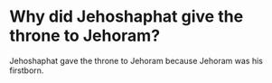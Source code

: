 # Why did Jehoshaphat give the throne to Jehoram?

Jehoshaphat gave the throne to Jehoram because Jehoram was his firstborn.
